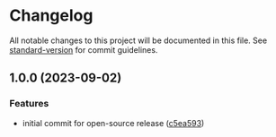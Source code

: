 # Changelog

All notable changes to this project will be documented in this file. See [standard-version](https://github.com/conventional-changelog/standard-version) for commit guidelines.

## 1.0.0 (2023-09-02)

### Features

- initial commit for open-source release ([c5ea593](https://github.com/CarnegieMellon-PlantD/PlantD-Studio/commit/c5ea5939b4a940bbff9a283bfdd7017345898578))
